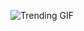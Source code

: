 ![Trending GIF](https://media0.giphy.com/media/v1.Y2lkPThiYjIxNzcyMGRlbjluYXpiaTRqb3NweDZ1eTZwMzdzZW0yZ3EyNzJzM2t0YjVrYiZlcD12MV9naWZzX3NlYXJjaCZjdD1n/rplvK3z0IzLqBxVJWk/giphy.gif)
